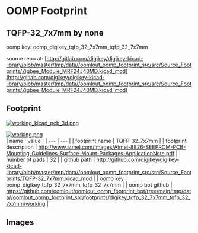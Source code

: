 # OOMP Footprint  
## TQFP-32_7x7mm  by none  
  
oomp key: oomp_digikey_tqfp_32_7x7mm_tqfp_32_7x7mm  
  
source repo at: [http://gitlab.com/digikey/digikey-kicad-library/blob/master/tmp/data//oomlout_oomp_footprint_src/src/Source_Footprints/Zigbee_Module_MRF24J40MD.kicad_mod](http://gitlab.com/digikey/digikey-kicad-library/blob/master/tmp/data//oomlout_oomp_footprint_src/src/Source_Footprints/Zigbee_Module_MRF24J40MD.kicad_mod)  
## Footprint  
  
[![working_kicad_pcb_3d.png](working_kicad_pcb_3d_600.png)](working_kicad_pcb_3d.png)  
  
[![working.png](working_600.png)](working.png)  
| name | value | 
| --- | --- | 
| footprint name | TQFP-32_7x7mm | 
| footprint description | http://www.atmel.com/Images/Atmel-8826-SEEPROM-PCB-Mounting-Guidelines-Surface-Mount-Packages-ApplicationNote.pdf | 
| number of pads | 32 | 
| github path | http://github.com/digikey/digikey-kicad-library/blob/master/tmp/data//oomlout_oomp_footprint_src/src/Source_Footprints/TQFP-32_7x7mm.kicad_mod | 
| oomp key | oomp_digikey_tqfp_32_7x7mm_tqfp_32_7x7mm | 
| oomp bot github | https://github.com/oomlout/oomlout_oomp_footprint_bot/tree/main/tmp/data//oomlout_oomp_footprint_src/footprints/digikey_tqfp_32_7x7mm_tqfp_32_7x7mm/working | 
## Images  
